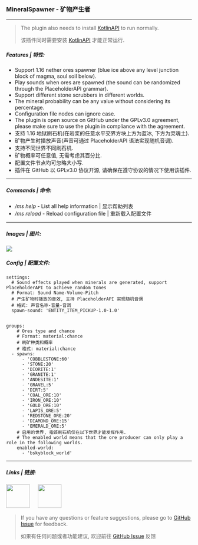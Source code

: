 ### MineralSpawner *-* 矿物产生者
***
> The plugin also needs to install [KotlinAPI](https://www.mcbbs.net/thread-1080136-1-1.html) to run normally.
>
> 该插件同时需要安装 [KotlinAPI](https://www.mcbbs.net/thread-1080136-1-1.html) 才能正常运行.
##### Features | 特性:
* Support 1.16 nether ores spawner (blue ice above any level junction block of magma, soul soil below).
* Play sounds when ores are spawned (the sound can be randomized through the PlaceholderAPI grammar).
* Support different stone scrubbers in different worlds.
* The mineral probability can be any value without considering its percentage.
* Configuration file nodes can ignore case.
* The plugin is open source on GitHub under the GPLv3.0 agreement, please make sure to use the plugin in compliance with the agreement.
* 支持 1.16 地狱刷石机(在岩浆的任意水平交界方块上方为蓝冰, 下方为灵魂土).
* 矿物产生时播放声音(声音可通过 PlaceholderAPI 语法实现随机音调).
* 支持不同世界不同刷石机.
* 矿物概率可任意值, 无需考虑其百分比.
* 配置文件节点均可忽略大小写.
* 插件在 GitHub 以 GPLv3.0 协议开源, 请确保在遵守协议的情况下使用该插件.

***

##### Commands | 命令:
* */ms help* - List all help information | 显示帮助列表
* */ms reload* - Reload configuration file | 重新载入配置文件

***

##### Images | 图片:
<img src="http://mc3.roselle.vip:602/plugins/mineralspawner/images/1.jpg"/>


##### Config | 配置文件:
```
settings:
  # Sound effects played when minerals are generated, support PlaceholderAPI to achieve random tones
  # Format: Sound Name-Volume-Pitch
  # 产生矿物时播放的音效, 支持 PlaceholderAPI 实现随机音调
  # 格式: 声音名称-音量-音调
  spawn-sound: 'ENTITY_ITEM_PICKUP-1.0-1.0'


groups:
    # Ores type and chance
    # Format: material:chance
    # 刷矿种类和概率
    # 格式: material:chance
  - spawns:
      - 'COBBLESTONE:60'
      - 'STONE:20'
      - 'DIORITE:1'
      - 'GRANITE:1'
      - 'ANDESITE:1'
      - 'GRAVEL:5'
      - 'DIRT:5'
      - 'COAL_ORE:10'
      - 'IRON_ORE:10'
      - 'GOLD_ORE:10'
      - 'LAPIS_ORE:5'
      - 'REDSTONE_ORE:20'
      - 'DIAMOND_ORE:15'
      - 'EMERALD_ORE:5'
    # 启用的世界, 指该刷石机仅在以下世界才能发挥作用.
    # The enabled world means that the ore producer can only play a role in the following worlds.
    enabled-world:
      - 'bskyblock_world'
```

***
##### Links | 链接:
[<img src="http://mc3.roselle.vip:602/icons/github.svg" width="64" height="64"/>](https://github.com/Score2/MineralSpawner) 　
[<img src="http://mc3.roselle.vip:602/icons/wiki.svg" width="64" height="64"/>](https://github.com/Score2/MineralSpawner/wiki) 　

> If you have any questions or feature suggestions, please go to [GitHub Issue](https://github.com/Score2/MineralSpawner/issues) for feedback.
>
> 如果有任何问题或者功能建议, 欢迎前往 [GitHub Issue](https://github.com/Score2/MineralSpawner/issues) 反馈